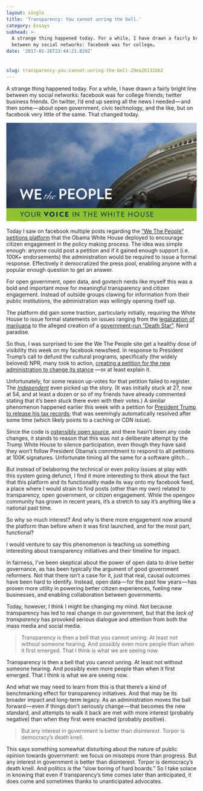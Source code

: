 ```yaml
---
layout: single
title: 'Transparency: You cannot unring the bell.'
category: Essays
subhead: >-
  A strange thing happened today. For a while, I have drawn a fairly bright line
  between my social networks: facebook was for college…
date: '2017-01-26T23:44:21.829Z'


slug: transparency-you-cannot-unring-the-bell-29ea26131bb2
---
```


A strange thing happened today. For a while, I have drawn a fairly bright line between my social networks: facebook was for college friends; twitter business friends. On twitter, I’d end up seeing all the news I needed — and then some — about open government, civic technology, and the like, but on facebook very little of the same. That changed today.

![](/img/1__KdxL4UxSsio7NdpQwEtq0w.png)

Today I saw on facebook multiple posts regarding the [“We The People” petitions platform](http://petitions.whitehouse.gov) that the Obama White House deployed to encourage citizen engagement in the policy making process. The idea was simple enough: anyone could post a petition and if it gained enough support (i.e. 100K+ endorsements) the administration would be required to issue a formal response. Effectively it democratized the press pool, enabling anyone with a popular enough question to get an answer.

For open government, open data, and govtech nerds like myself this was a bold and important move for meaningful transparency and citizen engagement. Instead of outside groups clawing for information from their public institutions, the administration was willingly opening itself up.

The platform did gain some traction, particularly initially, requiring the White House to issue formal statements on issues ranging from the [legalization of marijuana](http://www.huffingtonpost.com/2013/01/09/marijuana-legalization_n_2440352.html) to the alleged creation of a [government-run “Death Star”](https://www.washingtonpost.com/news/post-politics/wp/2013/01/12/white-house-rejects-death-star-petittion/). Nerd paradise.

So thus, I was surprised to see the We The People site get a healthy dose of visibility this week on my facebook newsfeed. In response to President Trump’s call to defund the cultural programs, specifically (the widely beloved) NPR, many took to action, [creating a petition for the new administration to change its stance](https://petitions.whitehouse.gov/petition/preserve-national-endowment-arts-and-national-endowment-humanities) — or at least explain it.

Unfortunately, for some reason up-votes for that petition failed to register. The [_Independent_](http://www.independent.co.uk/arts-entertainment/president-donald-trump-arts-funding-nea-neh-cpb-prs-npr-petition-white-house-a7541631.html) even picked up the story. (It was initially stuck at 27, now at 54, and at least a dozen or so of my friends have already commented stating that it’s been stuck there even with their votes.) A similar phenomenon happened earlier this week with a petition for [President Trump to release his tax records](https://www.wired.com/2017/01/petition-didnt-make-trump-give-tax-returns-made-listen/); that was seemingly automatically resolved after some time (which likely points to a caching or CDN issue).

Since the code is [ostensibly open source](https://github.com/WhiteHouse/petitions), and there hasn’t been any code changes, it stands to reason that this was not a deliberate attempt by the Trump White House to silence participation, even though they have said they won’t follow President Obama’s commitment to respond to all petitions at 100K signatures. Unfortunate timing all the same for a software glitch…

But instead of belaboring the technical or even policy issues at play with this system going defunct, I find it more interesting to think about the fact that this platform and its functionality made its way onto my facebook feed, a place where I would strain to find posts (other than my own) related to transparency, open government, or citizen engagement. While the opengov community has grown in recent years, it’s a stretch to say it’s anything like a national past time.

So why so much interest? And why is there more engagement now around the platform than before when it was first launched, and for the most part, functional?

I would venture to say this phenomenon is teaching us something interesting about transparency initiatives and their timeline for impact.

In fairness, I’ve been skeptical about the power of open data to drive better governance, as has been typically the argument of good government reformers. Not that there isn’t a case for it, just that real, causal outcomes have been hard to identify. Instead, open data — for the past few years — has proven more utility in powering better citizen experiences, fueling new businesses, and enabling collaboration between governments.

Today, however, I think I might be changing my mind. Not because transparency has led to real change in our government, but that the _lack of transparency_ has provoked serious dialogue and attention from both the mass media and social media.

> Transparency is then a bell that you cannot unring. At least not without someone hearing. And possibly even more people than when it first emerged. That I think is what we are seeing now.

Transparency is then a bell that you cannot unring. At least not without someone hearing. And possibly even more people than when it first emerged. That I think is what we are seeing now.

And what we may need to learn from this is that there’s a kind of benchmarking effect for transparency initiatives. And that may be its broader impact and long-term legacy. As an administration moves the ball forward — even if things don’t seriously change — that becomes the new standard, and attempts to walk it back are met with more interest (probably negative) than when they first were enacted (probably positive).

> But any interest in government is better than disinterest. Torpor is democracy’s death knell.

This says something somewhat disturbing about the nature of public opinion towards government: we focus on missteps more than progress. But any interest in government is better than disinterest. Torpor is democracy’s death knell. And politics _is_ the “slow boring of hard boards.” So I take solace in knowing that even if transparency’s time comes later than anticipated, it does come and sometimes thanks to unanticipated advocates.